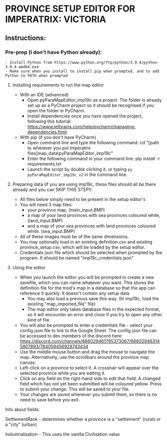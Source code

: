 # PROVINCE SETUP EDITOR FOR IMPERATRIX: VICTORIA

## Instructions:

### Pre-prep (I don't have Python already):
	- Install Python from https://www.python.org/ftp/python/3.9.4/python-3.9.4-amd64.exe
	- Make sure when you install to install pip when prompted, and to add Python to PATH when prompted


1. Installing requirements to run the map editor
	- With an IDE (advanced)
		- Open pyParaMapEditor_imp19c as a project. The folder is already set up as a PyCharm project so it should be recognised if you open the folder in PyCharm.
		- Install dependencies once you have opened the project, following this tutorial: https://www.jetbrains.com/help/pycharm/managing-dependencies.html
	- With pip (if you don't have PyCharm)
		- Open command line and type the following command:
			cd "[path to wherever you put Imperatrix files]map_data\pyParaMapEditor_imp19c"
		- Enter the following command in your command line:
			pip install -r requirements.txt
		- Launch the script by double clicking it, or typing `py pyParaMapEditor_imp19c_v2` in the command line.

2. Preparing data (if you are using imp19c, these files should all be there already and you can SKIP THIS STEP!)
	- All files below simply need to be present in the setup editor's
	- You will need 3 map files: 
		- your province map, (main_input.BMP)
		- a map of your land provinces with sea provinces coloured white, (land_input.BMP)
		- and a map of your sea provinces with land provinces coloured white. (sea_input.BMP)
	 - All of these images must be of the same dimensions.
	- You may optionally load in an existing definition.csv and existing province_setup.csv, which will be loaded by the setup editor. 
	- Credentials json file which should be selected when prompted by the program. It should be named "imp19c_credentials.json"
	

3. Using the editor
	 - When you launch the editor you will be prompted to create a new savefile, which you can name whatever you want. This stores the definition file for the mod's map in a database so that the app can reference it quickly. It doesn't contain any setup data
	 	- You may also load a previous save this way. (In imp19c, load the existing "map_imported_file" file)
	 	- The map editor only takes database files in the expected format, so it will encounter an error and close if you try to open any other kind of file.
	 - You will also be prompted to enter a credentials file - select your config json file to link to the Google Sheet. The config json file can be accessed to dev members of the discord here: https://discord.com/channels/666029461795373067/666029463145807893/784059456928743434
	 - Use the middle mouse button and drag the mouse to navigate the map. Alternatively, use the scrollbars around the province map canvas.
	 - Left-click on a province to select it. A crosshair will appear over the selected province while you are editing it.
	 - Click on any field on the right-hand side to edit that field.
	 	A changed field which has not yet been submitted will be coloured yellow.
	 	Press <Return> to submit your change. This will be saved to your file.
	- Your changes are saved whenever you submit them, so there is no need to save before you exit.

Info about fields:

SettlementRank - determines whether a province is a "settlement" (rural) or a "city" (urban)

Industrialisation - This uses the vanilla Civilisation value

